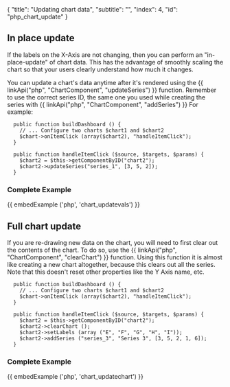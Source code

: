 <meta>
{
    "title": "Updating chart data",
    "subtitle": "",
    "index": 4,
    "id": "php_chart_update"
}
</meta>

## In place update

If the labels on the X-Axis are not changing, then you can perform an "in-place-update" of chart data. This has the advantage of smoothly scaling the chart so that your users clearly understand how much it changes.

You can update a chart's data anytime after it's rendered using the {{ linkApi("php", "ChartComponent", "updateSeries") }} function. Remember to use the correct series ID, the same one you used while creating the series with {{ linkApi("php", "ChartComponent", "addSeries") }} For example:

~~~
  public function buildDashboard () { 
    // ... Configure two charts $chart1 and $chart2
    $chart->onItemClick (array($chart2), "handleItemClick");
  }

  public function handleItemClick ($source, $targets, $params) {
    $chart2 = $this->getComponentByID("chart2");
    $chart2->updateSeries("series_1", [3, 5, 2]);
  }
~~~

### Complete Example

{{ embedExample ('php', 'chart_updatevals') }}

## Full chart update

If you are re-drawing new data on the chart, you will need to first clear out the contents of the chart. To do so, use the {{ linkApi("php", "ChartComponent", "clearChart") }} function. Using this function it is almost like creating a new chart altogether, because this clears out all the series. Note that this doesn't reset other properties like the Y Axis name, etc.

~~~
  public function buildDashboard () { 
    // ... Configure two charts $chart1 and $chart2
    $chart->onItemClick (array($chart2), "handleItemClick");
  }

  public function handleItemClick ($source, $targets, $params) {
    $chart2 = $this->getComponentByID("chart2");
    $chart2->clearChart ();
    $chart2->setLabels (array ("E", "F", "G", "H", "I"));
    $chart2->addSeries ("series_3", "Series 3", [3, 5, 2, 1, 6]);
  }
~~~

### Complete Example

{{ embedExample ('php', 'chart_updatechart') }}
